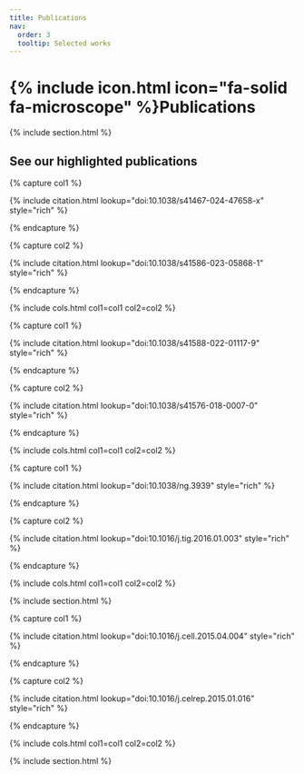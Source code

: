 ```yaml
---
title: Publications
nav:
  order: 3
  tooltip: Selected works
---
```


# {% include icon.html icon="fa-solid fa-microscope" %}Publications

{% include section.html %}

## See our highlighted publications

{% capture col1 %}

{% include citation.html lookup="doi:10.1038/s41467-024-47658-x" style="rich" %} <!--miRNA-->

{% endcapture %}

{% capture col2 %}

{% include citation.html lookup="doi:10.1038/s41586-023-05868-1" style="rich" %} <!--skate-->

{% endcapture %}

{% include cols.html col1=col1 col2=col2 %}

{% capture col1 %}

{% include citation.html lookup="doi:10.1038/s41588-022-01117-9" style="rich" %} <!--anania-->

{% endcapture %}

{% capture col2 %}

{% include citation.html lookup="doi:10.1038/s41576-018-0007-0" style="rich" %} <!--structural variation-->

{% endcapture %}

{% include cols.html col1=col1 col2=col2 %}

{% capture col1 %}

{% include citation.html lookup="doi:10.1038/ng.3939" style="rich" %} <!--indian hedgehog-->

{% endcapture %}

{% capture col2 %}

{% include citation.html lookup="doi:10.1016/j.tig.2016.01.003" style="rich" %} <!--breaking tads-->

{% endcapture %}

{% include cols.html col1=col1 col2=col2 %}

{% include section.html %}

{% capture col1 %}

{% include citation.html lookup="doi:10.1016/j.cell.2015.04.004" style="rich" %} <!--disruptions-->

{% endcapture %}

{% capture col2 %}

{% include citation.html lookup="doi:10.1016/j.celrep.2015.01.016" style="rich" %} <!--engeneering-->

{% endcapture %}

{% include cols.html col1=col1 col2=col2 %}

{% include section.html %}


